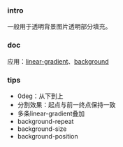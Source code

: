 ### intro
一般用于透明背景图片透明部分填充。
### doc
应用：[linear-gradient](https://developer.mozilla.org/zh-CN/docs/Web/CSS/gradient/linear-gradient)、[background](https://developer.mozilla.org/zh-CN/docs/Web/CSS/background)
### tips
- 0deg：从下到上
- 分割效果：起点与前一终点保持一致
- 多条linear-gradient叠加
- background-repeat
- background-size
- background-position